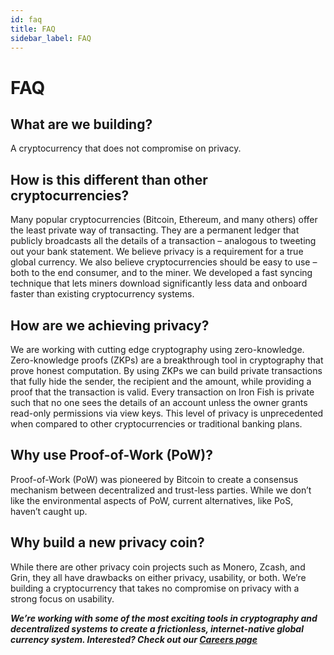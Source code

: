 ```yaml
---
id: faq
title: FAQ
sidebar_label: FAQ
---
```


# FAQ
## What are we building?

A cryptocurrency that does not compromise on privacy.
<br />

## How is this different than other cryptocurrencies?

Many popular cryptocurrencies (Bitcoin, Ethereum, and many others) offer the least private way of transacting. They are a permanent ledger that publicly broadcasts all the details of a transaction – analogous to tweeting out your bank statement. We believe privacy is a requirement for a true global currency. We also believe cryptocurrencies should be easy to use – both to the end consumer, and to the miner. We developed a fast syncing technique that lets miners download significantly less data and onboard faster than existing cryptocurrency systems.
<br />

## How are we achieving privacy?

We are working with cutting edge cryptography using zero-knowledge. Zero-knowledge proofs (ZKPs) are a breakthrough tool in cryptography that prove honest computation. By using ZKPs we can build private transactions that fully hide the sender, the recipient and the amount, while providing a proof that the transaction is valid. Every transaction on Iron Fish is private such that no one sees the details of an account unless the owner grants read-only permissions via view keys. This level of privacy is unprecedented when compared to other cryptocurrencies or traditional banking plans.
<br />

## Why use Proof-of-Work (PoW)?

Proof-of-Work (PoW) was pioneered by Bitcoin to create a consensus mechanism between decentralized and trust-less parties. While we don’t like the environmental aspects of PoW, current alternatives, like PoS, haven’t caught up.
<br />

## Why build a new privacy coin?

While there are other privacy coin projects such as Monero, Zcash, and Grin, they all have drawbacks on either privacy, usability, or both. We’re building a cryptocurrency that takes no compromise on privacy with a strong focus on usability.
<br />

<b><em>We’re working with some of the most exciting tools in cryptography and decentralized systems to create a frictionless, internet-native global currency system. Interested? Check out our <a href="/careers">Careers page</a></em></b>
